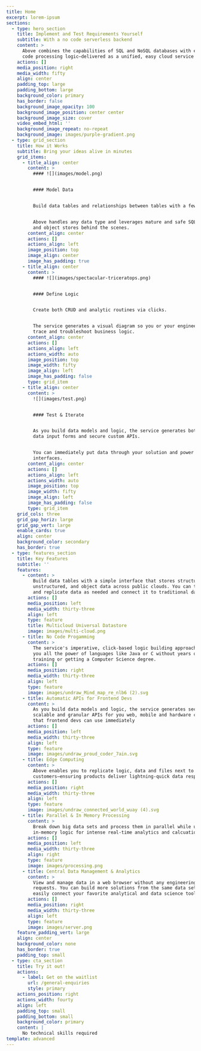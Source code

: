 ```yaml
---
title: Home
excerpt: lorem-ipsum
sections:
  - type: hero_section
    title: Implement and Test Requirements Yourself
    subtitle: With a no code serverless backend
    content: >
      Above combines the capabilities of SQL and NoSQL databases with easy no
      code processing logic—delivered as a unified, easy cloud service
    actions: []
    media_position: right
    media_width: fifty
    align: center
    padding_top: large
    padding_bottom: large
    background_color: primary
    has_border: false
    background_image_opacity: 100
    background_image_position: center center
    background_image_size: cover
    video_embed_html: ''
    background_image_repeat: no-repeat
    background_image: images/purple-gradient.png
  - type: grid_section
    title: How it Works
    subtitle: Bring your ideas alive in minutes
    grid_items:
      - title_align: center
        content: >
          #### ![](images/model.png)


          #### Model Data


          Build data tables and relationships between tables with a few clicks.


          Above handles any data type and leverages mature and safe SQL, NoSQL
          and object stores behind the scenes.
        content_align: center
        actions: []
        actions_align: left
        image_position: top
        image_align: center
        image_has_padding: true
      - title_align: center
        content: >
          #### ![](images/spectacular-triceratops.png)


          #### Define Logic


          Create both CRUD and analytic routines via clicks.


          The service generates a visual diagram so you or your engineers can
          trace and troubleshoot business logic.
        content_align: center
        actions: []
        actions_align: left
        actions_width: auto
        image_position: top
        image_width: fifty
        image_align: left
        image_has_padding: false
        type: grid_item
      - title_align: center
        content: >
          ![](images/test.png)


          #### Test & Iterate


          As you build data models and logic, the service generates both web
          data input forms and secure custom APIs.


          You can immediately put data through your solution and power user
          interfaces.
        content_align: center
        actions: []
        actions_align: left
        actions_width: auto
        image_position: top
        image_width: fifty
        image_align: left
        image_has_padding: false
        type: grid_item
    grid_cols: three
    grid_gap_horiz: large
    grid_gap_vert: large
    enable_cards: true
    align: center
    background_color: secondary
    has_border: true
  - type: features_section
    title: Key Features
    subtitle: ''
    features:
      - content: >
          Build data tables with a simple interface that stores structured,
          unstructured, and object data across public clouds. You can then move
          and replicate data as needed and connect it to traditional databases.
        actions: []
        media_position: left
        media_width: thirty-three
        align: left
        type: feature
        title: Multicloud Universal Datastore
        image: images/multi-cloud.png
      - title: No Code Progamming
        content: >
          The service's imperative, click-based logic building approach gives
          you all the power of languages like Java or C without years of
          training or getting a Computer Science degree.
        actions: []
        media_position: right
        media_width: thirty-three
        align: left
        type: feature
        image: images/undraw_Mind_map_re_nlb6 (2).svg
      - title: Automatic APIs for Frontend Devs
        content: >
          As you build data models and logic, the service generates secure,
          scalable and granular APIs for you web, mobile and hardware clients
          that frontend devs can use immediately
        actions: []
        media_position: left
        media_width: thirty-three
        align: left
        type: feature
        image: images/undraw_proud_coder_7ain.svg
      - title: Edge Computing
        content: >
          Above enables you to replicate logic, data and files next to your
          customers—ensuring products deliver lightning-quick data responses
        actions: []
        media_position: right
        media_width: thirty-three
        align: left
        type: feature
        image: images/undraw_connected_world_wuay (4).svg
      - title: Parallel & In Memory Processing
        content: >
          Break down big data sets and process them in parallel while utilizing
          in-memory logic for intense real-time analytics and calcuations
        actions: []
        media_position: left
        media_width: thirty-three
        align: right
        type: feature
        image: images/processing.png
      - title: Central Data Management & Analytics
        content: >
          View and manage data in a web browser without any engineering
          requests. You can build more solutions from the same data sets and can
          easily connect your favorite analytical and data science tools.
        actions: []
        media_position: right
        media_width: thirty-three
        align: left
        type: feature
        image: images/server.png
    feature_padding_vert: large
    align: center
    background_color: none
    has_border: true
    padding_top: small
  - type: cta_section
    title: Try it out!
    actions:
      - label: Get on the waitlist
        url: /general-enquiries
        style: primary
    actions_position: right
    actions_width: fourty
    align: left
    padding_top: small
    padding_bottom: small
    background_color: primary
    content: |
      No technical skills required
template: advanced
---
```

